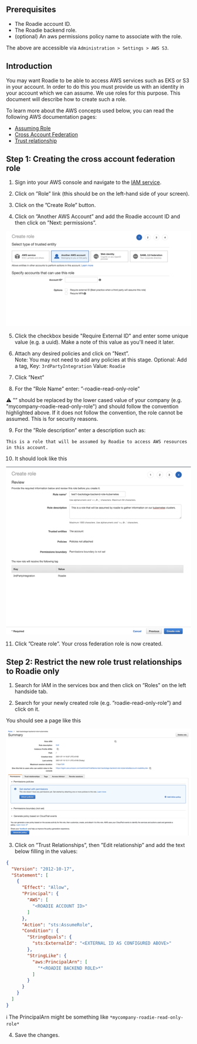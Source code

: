 ## Prerequisites

* The Roadie account ID.
* The Roadie backend role.
* (optional) An aws permissions policy name to associate with the role. 

The above are accessible via `Administration > Settings > AWS S3`.

## Introduction

You may want Roadie to be able to access AWS services such as EKS or S3 in your account. In order to do this you must 
provide us with an identity in your account which we can assume. We use roles for this purpose. This document will describe 
how to create such a role.

To learn more about the AWS concepts used below, you can read the following AWS documentation pages:

* [Assuming Role](https://docs.aws.amazon.com/STS/latest/APIReference/API_AssumeRole.html)
* [Cross Account Federation](https://docs.aws.amazon.com/IAM/latest/UserGuide/id_roles_common-scenarios_third-party.html)
* [Trust relationship](https://aws.amazon.com/en/blogs/security/how-to-use-trust-policies-with-iam-roles/)

## Step 1: Creating the cross account federation role

1. Sign into your AWS console and navigate to the [IAM service](https://console.aws.amazon.com/iam/home#/home).

2. Click on ”Role” link (this should be on the left-hand side of your screen).

3. Click on the ”Create Role” button.

4. Click on ”Another AWS Account” and add the Roadie account ID and then click on ”Next: permissions”.

![Another AWS Account](./role-creation.png)

5. Click the checkbox beside "Require External ID" and enter some unique value (e.g. a uuid). Make a note of this value as you'll need it later.

6. Attach any desired policies and click on ”Next”.  
   Note: You may not need to add any policies at this stage.
   Optional: Add a tag, Key: `3rdPartyIntegration` Value: `Roadie`

7. Click ”Next”

8. For the ”Role Name” enter: ”<mycompany>-roadie-read-only-role”

⚠️ ”<mycompany>” should be replaced by the lower cased value of your company (e.g. "mycompany-roadie-read-only-role") and should follow the convention highlighted above. If it does not follow the convention, the role cannot be assumed. This is for security reasons.

9. For the ”Role description” enter a description such as:

```
This is a role that will be assumed by Roadie to access AWS resources in this account.
```

10. It should look like this

![role-confirmation](./role-confirmation.png)

11. Click ”Create role”. Your cross federation role is now created.

## Step 2: Restrict the new role trust relationships to Roadie only

1. Search for IAM in the services box and then click on ”Roles” on the left handside tab.

2. Search for your newly created role (e.g. ”roadie-read-only-role”) and click on it.

You should see a page like this

![role-page](./role-page.png)

3. Click on ”Trust Relationships”, then ”Edit relationship” and add the text below filling in the values:

``` json
{
  "Version": "2012-10-17",
  "Statement": [
    {
      "Effect": "Allow",
      "Principal": {
        "AWS": [
          "<ROADIE ACCOUNT ID>"
        ]
      },
      "Action": "sts:AssumeRole",
      "Condition": {
        "StringEquals": {
          "sts:ExternalId": "<EXTERNAL ID AS CONFIGURED ABOVE>"
        },
        "StringLike": {
          "aws:PrincipalArn": [
            "*<ROADIE BACKEND ROLE>*"
          ]
        }
      }
    }
  ]
}
```

ℹ️  The PrincipalArn might be something like `*mycompany-roadie-read-only-role*`

4. Save the changes.
